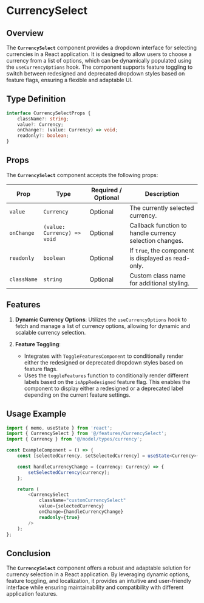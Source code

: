 # CurrencySelect

## Overview
The **`CurrencySelect`** component provides a dropdown interface for selecting currencies in a React application. It is designed to allow users to choose a currency from a list of options, which can be dynamically populated using the `useCurrencyOptions` hook. The component supports feature toggling to switch between redesigned and deprecated dropdown styles based on feature flags, ensuring a flexible and adaptable UI.

## Type Definition
```typescript
interface CurrencySelectProps {
    className?: string;
    value?: Currency;
    onChange?: (value: Currency) => void;
    readonly?: boolean;
}
```

## Props

The **`CurrencySelect`** component accepts the following props:

| Prop       | Type                           | Required / Optional | Description                                          |
|------------|--------------------------------|----------------------|------------------------------------------------------|
| `value`    | `Currency`                      | Optional             | The currently selected currency.                    |
| `onChange` | `(value: Currency) => void`     | Optional             | Callback function to handle currency selection changes. |
| `readonly` | `boolean`                       | Optional             | If `true`, the component is displayed as read-only.   |
| `className`| `string`                        | Optional             | Custom class name for additional styling.            |


## Features
1. **Dynamic Currency Options**: Utilizes the `useCurrencyOptions` hook to fetch and manage a list of currency options, allowing for dynamic and scalable currency selection.

2. **Feature Toggling**: 
   -  Integrates with `ToggleFeaturesComponent` to conditionally render either the redesigned or deprecated dropdown styles based on feature flags.
   -  Uses the `toggleFeatures` function to conditionally render different labels based on the `isAppRedesigned` feature flag. This enables the component to display either a redesigned or a deprecated label depending on the current feature settings.

## Usage Example
```typescript jsx
import { memo, useState } from 'react';
import { CurrencySelect } from '@/features/CurrencySelect';
import { Currency } from '@/model/types/currency';

const ExampleComponent = () => {
    const [selectedCurrency, setSelectedCurrency] = useState<Currency>('USD');

    const handleCurrencyChange = (currency: Currency) => {
        setSelectedCurrency(currency);
    };

    return (
        <CurrencySelect
            className="customCurrencySelect"
            value={selectedCurrency}
            onChange={handleCurrencyChange}
            readonly={true}
        />
    );
};

```
## Conclusion
The **`CurrencySelect`** component offers a robust and adaptable solution for currency selection in a React application. By leveraging dynamic options, feature toggling, and localization, it provides an intuitive and user-friendly interface while ensuring maintainability and compatibility with different application features.
